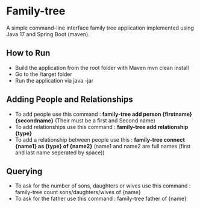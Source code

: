 # Family-tree #
A simple command-line interface family tree application implemented using
Java 17 and Spring Boot (maven).

## How to Run ##
- Build the application from the root folder with Maven mvn clean install 
- Go to the /target folder
- Run the application via java -jar <generated-jarfile>

## Adding People and Relationships ##
- To add people use this command : **family-tree add person {firstname} {secondname}**
(Their must be a first and Second name)
- To add relationships use this command : **family-tree add relationship {type}**
- To add a relationship between people use this : **family-tree connect {name1} as {type} of {name2}**
  (name1 and name2 are full names (first and last name seperated by space))

## Querying ##
- To ask for the number of sons, daughters or wives use this command : family-tree count sons/daughters/wives of {name}
- To ask for the father use this command : family-tree father of {name}

